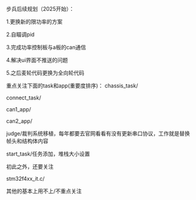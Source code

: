 

步兵后续规划（2025开始）：

1.更换新的限功率的方案

2.自瞄调pid

3.完成功率控制板与a板的can通信

4.解决ui界面不推送的问题

5.之后麦轮代码更换为全向轮代码

重点关注下面的task和app(重要度排序)：
chassis_task/

connect_task/

can1_app/

can2_app/

judge/裁判系统移植，每年都要去官网看看有没有更新串口协议，工作就是替换帧头和结构体内容

start_task/任务添加，堆栈大小设置

初此之外，还要关注

stm32f4xx_it.c/

其他的基本上用不上/不重点关注

